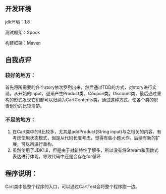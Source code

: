## 开发环境
jdk环境：1.8

测试框架：Spock

构建框架：Maven


## 自我点评

### 较好的地方：
首先将所需要的各个story依次罗列出来，然后通过TDD的方式，对story进行实现。从开始的Input，逐渐产生Product类，Coupon类，Discount类，最后通过重构的形式发现它们都可以归纳为CartContents类。通过这种方式，使各个类的职责划分的比较清楚。

### 不足的地方：

1. 在Cart类中的if比较多，尤其是addProduct(String input)与之相关的内容，有考虑使用状态模式，但是从代码长度考虑，觉得有些小题大作。后续有新的扩展，可以再进行重构。
2. 虽然使用了JDK1.8，但是由于对新特性了解多，所以没有将Stream和函数式表达进行体现，导致代码中还是会存在for循环

## 程序说明：

Cart类中是整个程序的入口，可以通过CartTest会将整个程序跑一边。
